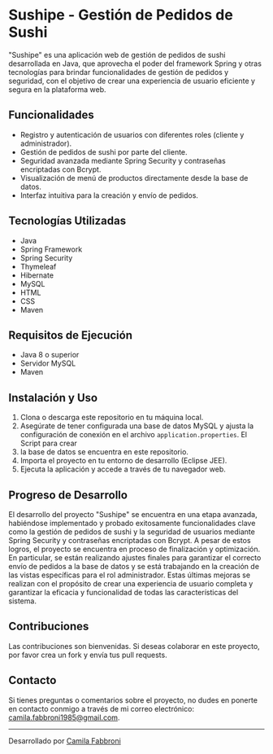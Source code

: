 # Sushipe - Gestión de Pedidos de Sushi

"Sushipe" es una aplicación web de gestión de pedidos de sushi desarrollada en Java, que aprovecha el poder del framework Spring y otras tecnologías para brindar
funcionalidades de gestión de pedidos y seguridad, con el objetivo de crear una experiencia de usuario eficiente y segura en la plataforma web.

## Funcionalidades

- Registro y autenticación de usuarios con diferentes roles (cliente y administrador).
- Gestión de pedidos de sushi por parte del cliente.
- Seguridad avanzada mediante Spring Security y contraseñas encriptadas con Bcrypt.
- Visualización de menú de productos directamente desde la base de datos.
- Interfaz intuitiva para la creación y envío de pedidos.

## Tecnologías Utilizadas

- Java
- Spring Framework
- Spring Security
- Thymeleaf
- Hibernate
- MySQL
- HTML
- CSS
- Maven

## Requisitos de Ejecución

- Java 8 o superior
- Servidor MySQL
- Maven

## Instalación y Uso

1. Clona o descarga este repositorio en tu máquina local.
2. Asegúrate de tener configurada una base de datos MySQL y ajusta la configuración de conexión en el archivo `application.properties`. El Script para crear
3.  la base de datos se encuentra en este repositorio.
4. Importa el proyecto en tu entorno de desarrollo (Eclipse JEE).
5. Ejecuta la aplicación y accede a través de tu navegador web.

## Progreso de Desarrollo

El desarrollo del proyecto "Sushipe" se encuentra en una etapa avanzada, habiéndose implementado y probado exitosamente funcionalidades clave como la gestión
de pedidos de sushi y la seguridad de usuarios mediante Spring Security y contraseñas encriptadas con Bcrypt. A pesar de estos logros, el proyecto se encuentra en proceso de finalización y optimización. En particular, se están realizando ajustes finales para garantizar el correcto envío de pedidos a la base de datos y se está trabajando en la creación de las vistas específicas para el rol administrador. Estas últimas mejoras se realizan con el propósito de crear una experiencia de usuario completa y garantizar la eficacia y funcionalidad de todas las características del sistema.

## Contribuciones

Las contribuciones son bienvenidas. Si deseas colaborar en este proyecto, por favor crea un fork y envía tus pull requests.

## Contacto

Si tienes preguntas o comentarios sobre el proyecto, no dudes en ponerte en contacto conmigo a través de mi correo electrónico: camila.fabbroni1985@gmail.com.


---
Desarrollado por [Camila Fabbroni](https://github.com/CamilaF1985)

